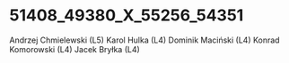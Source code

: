 # 51408_49380_X_55256_54351
Andrzej Chmielewski (L5) Karol Hulka (L4) Dominik Maciński (L4) Konrad Komorowski (L4) Jacek Bryłka (L4)
